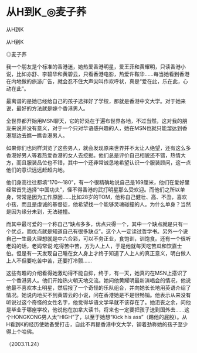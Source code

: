 # 从H到K_◎麦子荞

从H到K

从H到K

◎麦子荞

我一个朋友是个标准的香港迷，她热爱香港明星，爱王菲和黄耀明，只读香港小说，比如亦舒、李碧华和黄碧云，只看香港电影，热爱许鞍华……每当她看到香港在内地做的旅游广告，就会忍不住大声尖叫作欢呼状，真是“爱在此，乐在此，心动在此”。

最离谱的是她已经给自己的孩子选择好了学校，那就是香港中文大学。对于她来说，最好的方法就是嫁个香港男人。

全世界都开始用MSN聊天，它的好处在于遍布世界各地，不过当然，这对我的朋友来说并没有意义，对于一个只对华语感兴趣的人，她在MSN也就只能溜达到香港那边去瞧一瞧香港男人。

如果你们也同样浏览了这些男人，就会发现原来世界并不太让人绝望，还有这么多香港好男人等着热爱香港的女人去挖掘。他们总是评价自己相貌还不错，热情大方，而且服装品位也不错，其中一个还非常诚恳地希望认识一个服装顾问，这一点他们的意识远远赶超内地。

他们身高往往都填“170〜180”，有一个很精确地说自己是169厘米，他们在爱好里经常首先选择“中国功夫”，怪不得香港的武打明星那么受欢迎。而他们之所以单身，常常是因为工作原因……比如28岁的TOM，他称自己健壮、高、不丑，喜欢小孩，而且是虔诚的基督徒，他希望找一个能够灵魂碰撞的人。为什么单身？当然是因为缘分未到，无法碰撞。

而其中最可爱的一个称自己“缺点多多，优点只得一个，其中一个缺点就是只有一个优点，而优点就是知道自己有很多缺点”。这个人一定读过哲学书。另外一个说自己一生最大理想就是中六合彩，可以不务正业，食饱训，训饱食。还有一个很听老妈的话，老妈常说:吃得苦中苦，方为人上人，于是他就每天吃苦瓜和饮嘉士伯。但是有一天发现自己睡在女人身上才终于知道了人上人的真正意义，明白做人上人不但要吃苦中苦，还要打冷颤……

这些有趣的介绍看得她激动得不能自抑，终于，有一天，她真的在MSN上搭识了一个香港男人。他们开始热火朝天地交流。她问他黄耀明最新演唱会的情况，他说他最不喜欢本土明星，然后报了一个奇怪的乐队组合，并向她长长地用英语介绍了情况。她说内地买不到黄碧云的小说，问在香港她是不是很畅销。他表示从来没有听说过这个奇怪的女性名字，他觉得华语文学早就不该存在了。她沮丧之余，问他是毕业于哪座学校，他说他在加拿大读书，将来也一定要把孩子送到国外去……这个HONGKONG男人太“HIGH”了，以至于她想“Kick his ass”（踢他的屁股）。从H看到K的经历使她备受打击，自此不再提香港中文大学，铆着劲称她的孩子至少得上个哈佛。

（2003.11.24）